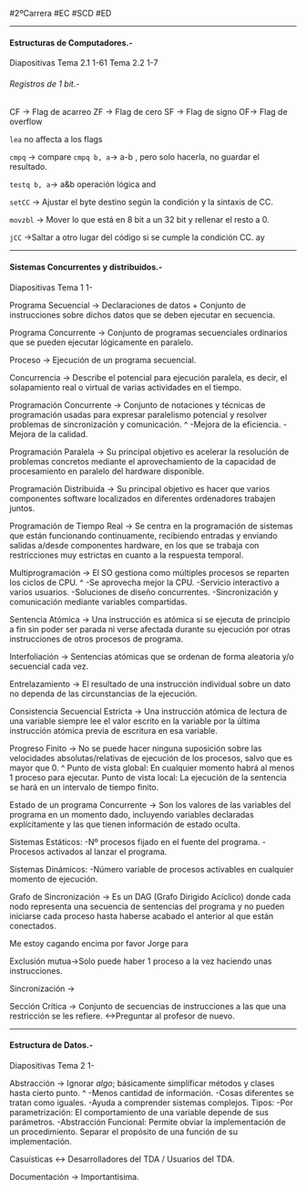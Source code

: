 #2ºCarrera 
#EC 
#SCD 
#ED 

---

#### **Estructuras de Computadores.-**

Diapositivas Tema 2.1 1-61 Tema 2.2 1-7

###### Registros de 1 bit.- 
CF -> Flag de acarreo
ZF -> Flag de cero
SF -> Flag de signo
OF-> Flag de overflow

`lea` no affecta a los flags

`cmpq` -> compare
`cmpq b, a`-> a-b , pero solo hacerla, no guardar el resultado.

`testq b, a`-> a&b operación lógica and

`setCC` -> Ajustar el byte destino según la condición y la sintaxis de CC.

`movzbl` -> Mover lo que está en 8 bit a un 32 bit y rellenar el resto a 0.

`jCC` ->Saltar a otro lugar del código si se cumple la condición CC.
ay

---

#### Sistemas Concurrentes y distribuidos.-

Diapositivas Tema 1 1-

Programa Secuencial -> Declaraciones de datos + Conjunto de
instrucciones sobre dichos datos que se deben ejecutar en
secuencia.

Programa Concurrente -> Conjunto de programas secuenciales ordinarios que se pueden ejecutar lógicamente en paralelo.

Proceso -> Ejecución de un programa secuencial.

Concurrencia -> Describe el potencial para ejecución paralela, es decir, el solapamiento real o virtual de varias actividades en el tiempo.

Programación Concurrente -> Conjunto de notaciones y técnicas de programación usadas para expresar paralelismo potencial y resolver problemas de sincronización y comunicación.
^
-Mejora de la eficiencia.
-Mejora de la calidad.

Programación Paralela -> Su principal objetivo es acelerar la resolución de problemas concretos mediante el aprovechamiento de la capacidad de procesamiento en paralelo del hardware disponible.

Programación Distribuida -> Su principal objetivo es hacer que varios componentes software localizados en diferentes ordenadores trabajen juntos.

Programación de Tiempo Real -> Se centra en la programación de sistemas que están funcionando continuamente, recibiendo entradas y enviando salidas a/desde componentes hardware, en los que se trabaja con restricciones muy estrictas en cuanto a la respuesta temporal.

Multiprogramación -> El SO gestiona como múltiples procesos se reparten los ciclos de CPU.
^
-Se aprovecha mejor la CPU.
-Servicio interactivo a varios usuarios.
-Soluciones de diseño concurrentes.
-Sincronización y comunicación mediante variables compartidas.

Sentencia Atómica -> Una instrucción es atómica si se ejecuta de principio a fin sin poder ser parada ni verse afectada durante su ejecución por otras instrucciones de otros procesos de programa.

Interfoliación -> Sentencias atómicas que se ordenan de forma aleatoria y/o secuencial cada vez.

Entrelazamiento -> El resultado de una instrucción individual sobre un dato no dependa de las circunstancias de la ejecución.

Consistencia Secuencial Estricta -> Una instrucción atómica de lectura de una variable siempre lee el valor escrito en la variable por la última instrucción atómica previa de escritura en esa variable.

Progreso Finito -> No se puede hacer ninguna suposición sobre las velocidades absolutas/relativas de ejecución de los procesos, salvo que es mayor que 0.
^
Punto de vista global: En cualquier momento habrá al menos 1 proceso para ejecutar.
Punto de vista local: La ejecución de la sentencia se hará en un intervalo de tiempo finito.

Estado de un programa Concurrente -> Son los valores de las variables del programa en un momento dado, incluyendo variables declaradas explícitamente y las que tienen información de estado oculta.

Sistemas Estáticos:
-Nº procesos fijado en el fuente del programa.
-Procesos activados al lanzar el programa.

Sistemas Dinámicos:
-Número variable de procesos activables en cualquier momento de ejecución.

Grafo de Sincronización -> Es un DAG (Grafo Dirigido Acíclico) donde cada nodo representa una secuencia de sentencias del programa y no pueden iniciarse cada proceso hasta haberse acabado el anterior al que están conectados.

Me estoy cagando encima por favor Jorge para

Exclusión mutua->Solo puede haber 1 proceso a la vez haciendo unas instrucciones.

Sincronización ->

Sección Crítica -> Conjunto de secuencias de instrucciones a las que una restricción se les refiere. <->Preguntar al profesor de nuevo.

---

#### Estructura de Datos.-

Diapositivas Tema 2 1-

Abstracción -> Ignorar *algo*; básicamente simplificar métodos y clases hasta cierto punto.
^
-Menos cantidad de información.
-Cosas diferentes se tratan como iguales.
-Ayuda a comprender sistemas complejos.
Tipos:
-Por parametrización: El comportamiento de una variable depende de sus parámetros.
-Abstracción Funcional: Permite obviar la implementación de un procedimiento. Separar el propósito de una función de su implementación.

Casuísticas <-> Desarrolladores del TDA / Usuarios del TDA.

Documentación -> Importantisima.
